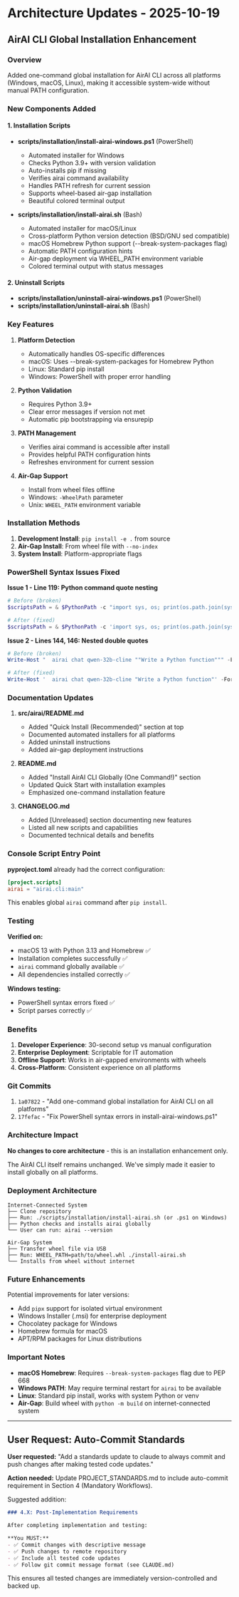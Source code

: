# Architecture Updates - 2025-10-19

## AirAI CLI Global Installation Enhancement

### Overview
Added one-command global installation for AirAI CLI across all platforms (Windows, macOS, Linux), making it accessible system-wide without manual PATH configuration.

### New Components Added

#### 1. Installation Scripts
- **scripts/installation/install-airai-windows.ps1** (PowerShell)
  - Automated installer for Windows
  - Checks Python 3.9+ with version validation
  - Auto-installs pip if missing
  - Verifies airai command availability
  - Handles PATH refresh for current session
  - Supports wheel-based air-gap installation
  - Beautiful colored terminal output

- **scripts/installation/install-airai.sh** (Bash)
  - Automated installer for macOS/Linux
  - Cross-platform Python version detection (BSD/GNU sed compatible)
  - macOS Homebrew Python support (--break-system-packages flag)
  - Automatic PATH configuration hints
  - Air-gap deployment via WHEEL_PATH environment variable
  - Colored terminal output with status messages

#### 2. Uninstall Scripts
- **scripts/installation/uninstall-airai-windows.ps1** (PowerShell)
- **scripts/installation/uninstall-airai.sh** (Bash)

### Key Features

1. **Platform Detection**
   - Automatically handles OS-specific differences
   - macOS: Uses --break-system-packages for Homebrew Python
   - Linux: Standard pip install
   - Windows: PowerShell with proper error handling

2. **Python Validation**
   - Requires Python 3.9+
   - Clear error messages if version not met
   - Automatic pip bootstrapping via ensurepip

3. **PATH Management**
   - Verifies airai command is accessible after install
   - Provides helpful PATH configuration hints
   - Refreshes environment for current session

4. **Air-Gap Support**
   - Install from wheel files offline
   - Windows: `-WheelPath` parameter
   - Unix: `WHEEL_PATH` environment variable

### Installation Methods

1. **Development Install**: `pip install -e .` from source
2. **Air-Gap Install**: From wheel file with `--no-index`
3. **System Install**: Platform-appropriate flags

### PowerShell Syntax Issues Fixed

**Issue 1 - Line 119: Python command quote nesting**
```powershell
# Before (broken)
$scriptsPath = & $PythonPath -c "import sys, os; print(os.path.join(sys.prefix, 'Scripts'))"

# After (fixed)
$scriptsPath = & $PythonPath -c 'import sys, os; print(os.path.join(sys.prefix, "Scripts"))'
```

**Issue 2 - Lines 144, 146: Nested double quotes**
```powershell
# Before (broken)
Write-Host "  airai chat qwen-32b-cline ""Write a Python function""" -ForegroundColor Cyan

# After (fixed)
Write-Host '  airai chat qwen-32b-cline "Write a Python function"' -ForegroundColor Cyan
```

### Documentation Updates

1. **src/airai/README.md**
   - Added "Quick Install (Recommended)" section at top
   - Documented automated installers for all platforms
   - Added uninstall instructions
   - Added air-gap deployment instructions

2. **README.md**
   - Added "Install AirAI CLI Globally (One Command!)" section
   - Updated Quick Start with installation examples
   - Emphasized one-command installation feature

3. **CHANGELOG.md**
   - Added [Unreleased] section documenting new features
   - Listed all new scripts and capabilities
   - Documented technical details and benefits

### Console Script Entry Point

**pyproject.toml** already had the correct configuration:
```toml
[project.scripts]
airai = "airai.cli:main"
```

This enables global `airai` command after `pip install`.

### Testing

**Verified on:**
- macOS 13 with Python 3.13 and Homebrew ✅
- Installation completes successfully ✅
- `airai` command globally available ✅
- All dependencies installed correctly ✅

**Windows testing:**
- PowerShell syntax errors fixed ✅
- Script parses correctly ✅

### Benefits

1. **Developer Experience**: 30-second setup vs manual configuration
2. **Enterprise Deployment**: Scriptable for IT automation
3. **Offline Support**: Works in air-gapped environments with wheels
4. **Cross-Platform**: Consistent experience on all platforms

### Git Commits

1. `1a07822` - "Add one-command global installation for AirAI CLI on all platforms"
2. `17fefac` - "Fix PowerShell syntax errors in install-airai-windows.ps1"

### Architecture Impact

**No changes to core architecture** - this is an installation enhancement only.

The AirAI CLI itself remains unchanged. We've simply made it easier to install globally on all platforms.

### Deployment Architecture

```
Internet-Connected System
├── Clone repository
├── Run: ./scripts/installation/install-airai.sh (or .ps1 on Windows)
├── Python checks and installs airai globally
└── User can run: airai --version

Air-Gap System
├── Transfer wheel file via USB
├── Run: WHEEL_PATH=path/to/wheel.whl ./install-airai.sh
└── Installs from wheel without internet
```

### Future Enhancements

Potential improvements for later versions:
- Add `pipx` support for isolated virtual environment
- Windows Installer (.msi) for enterprise deployment
- Chocolatey package for Windows
- Homebrew formula for macOS
- APT/RPM packages for Linux distributions

### Important Notes

- **macOS Homebrew**: Requires `--break-system-packages` flag due to PEP 668
- **Windows PATH**: May require terminal restart for `airai` to be available
- **Linux**: Standard pip install, works with system Python or venv
- **Air-Gap**: Build wheel with `python -m build` on internet-connected system

---

## User Request: Auto-Commit Standards

**User requested:** "Add a standards update to claude to always commit and push changes after making tested code updates."

**Action needed:** Update PROJECT_STANDARDS.md to include auto-commit requirement in Section 4 (Mandatory Workflows).

Suggested addition:
```markdown
### 4.X: Post-Implementation Requirements

After completing implementation and testing:

**You MUST:**
- ✅ Commit changes with descriptive message
- ✅ Push changes to remote repository
- ✅ Include all tested code updates
- ✅ Follow git commit message format (see CLAUDE.md)
```

This ensures all tested changes are immediately version-controlled and backed up.
